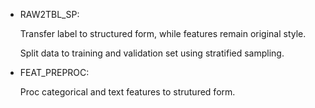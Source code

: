 
- RAW2TBL_SP: 

  Transfer label to structured form, while features remain original style.

  Split data to training and validation set using stratified sampling.

- FEAT_PREPROC:

  Proc categorical and text features to strutured form.